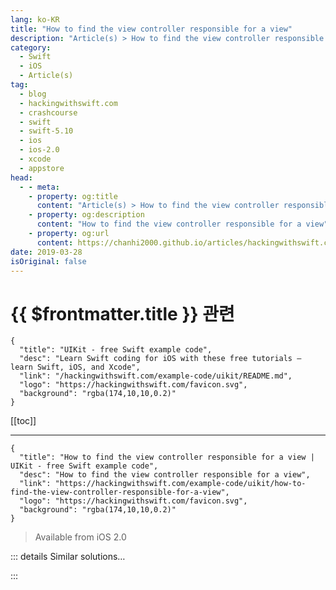```yaml
---
lang: ko-KR
title: "How to find the view controller responsible for a view"
description: "Article(s) > How to find the view controller responsible for a view"
category:
  - Swift
  - iOS
  - Article(s)
tag: 
  - blog
  - hackingwithswift.com
  - crashcourse
  - swift
  - swift-5.10
  - ios
  - ios-2.0
  - xcode
  - appstore
head:
  - - meta:
    - property: og:title
      content: "Article(s) > How to find the view controller responsible for a view"
    - property: og:description
      content: "How to find the view controller responsible for a view"
    - property: og:url
      content: https://chanhi2000.github.io/articles/hackingwithswift.com/example-code/uikit/how-to-find-the-view-controller-responsible-for-a-view.html
date: 2019-03-28
isOriginal: false
---
```


# {{ $frontmatter.title }} 관련

```component VPCard
{
  "title": "UIKit - free Swift example code",
  "desc": "Learn Swift coding for iOS with these free tutorials – learn Swift, iOS, and Xcode",
  "link": "/hackingwithswift.com/example-code/uikit/README.md",
  "logo": "https://hackingwithswift.com/favicon.svg",
  "background": "rgba(174,10,10,0.2)"
}
```

[[toc]]

---

```component VPCard
{
  "title": "How to find the view controller responsible for a view | UIKit - free Swift example code",
  "desc": "How to find the view controller responsible for a view",
  "link": "https://hackingwithswift.com/example-code/uikit/how-to-find-the-view-controller-responsible-for-a-view",
  "logo": "https://hackingwithswift.com/favicon.svg",
  "background": "rgba(174,10,10,0.2)"
}
```

> Available from iOS 2.0

<!-- TODO: 작성 -->

<!--
If you need to find the view controller that is responsible for a particular view, the easiest thing to do is walk the responder chain. This chain is built into all iOS apps, and lets you walk from one view up to its parent view, its grandparent view, and so on, until it reaches a view controller. You can even carry on going if you want, up through parent view controllers and ultimately to the app delegate.

To try it out, add this extension to `UIView` to your code:

```swift
extension UIView {
    func findViewController() -> UIViewController? {
        if let nextResponder = self.next as? UIViewController {
            return nextResponder
        } else if let nextResponder = self.next as? UIView {
            return nextResponder.findViewController()
        } else {
            return nil
        }
    }
}
```

You can now call `findViewController()` on any view, and you’ll get back nil or its view controller.

-->

::: details Similar solutions…

<!--
/quick-start/swiftui/swiftui-tips-and-tricks">SwiftUI tips and tricks 
/example-code/uikit/how-to-create-live-playgrounds-in-xcode">How to create live playgrounds in Xcode 
/example-code/uikit/how-to-use-view-controller-containment">How to use view controller containment 
/quick-start/swiftui/how-to-convert-a-swiftui-view-to-an-image">How to convert a SwiftUI view to an image 
/example-code/xcode/how-to-fix-the-error-view-controller-is-unreachable-because-it-has-no-entry-points-and-no-identifier-for-runtime-access">How to fix the error “View controller is unreachable because it has no entry points and no identifier for runtime access”</a>
-->

:::

